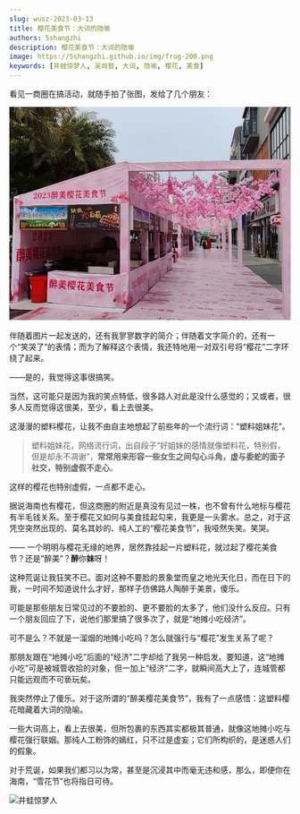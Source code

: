 ```yaml
---
slug: wusz-2023-03-13
title: 樱花美食节：大词的隐喻
authors: 5shangzhi
description: 樱花美食节：大词的隐喻
image: https://5shangzhi.github.io/img/frog-200.png
keywords: [井蛙惊梦人, 吴尚智, 大词, 隐喻, 樱花, 美食]
---
```


看见一商圈在搞活动，就随手拍了张图，发给了几个朋友：

![井蛙惊梦人](images/2023-03-13/1.jpeg)

伴随着图片一起发送的，还有我寥寥数字的简介；伴随着文字简介的，还有一个“笑哭了”的表情；而为了解释这个表情，我还特地用一对双引号将“樱花”二字环绕了起来。

——是的，我觉得这事很搞笑。

当然，这可能只是因为我的笑点特低，很多路人对此是没什么感觉的；又或者，很多人反而觉得这很美，至少，看上去很美。

这漫漫的塑料樱花，让我不由自主地想起了前些年的一个流行词：“塑料姐妹花”。

> 塑料姐妹花，网络流行词，出自段子“好姐妹的感情就像塑料花，特别假，但是却永不凋谢”，**常常用来形容一些女生之间勾心斗角，虚与委蛇的面子社交，特别虚假不走心**。

这样的樱花也特别虚假，一点都不走心。

据说海南也有樱花，但这商圈的附近是真没有见过一株，也不曾有什么地标与樱花有半毛钱关系。至于樱花又如何与美食挂起勾来，我更是一头雾水。总之，对于这凭空突然出现的、莫名其妙的、纯人工的“樱花美食节”，我哑然失笑。笑哭。

—— 一个明明与樱花无缘的地界，居然靠挂起一片塑料花，就过起了樱花美食节？还是“醉美”？**醉**你**妹**呀​！

这种荒诞让我狂笑不已。面对这种不要脸的景象堂而皇之地光天化日，而在日下的我，一时间不知道说什么才好，那样子仿佛路人陶醉于美景，傻乐。

可能是那些朋友日常见过的不要脸的、更不要脸的太多了，他们没什么反应。只有一个朋友回应了下，说他们那里搞了很多次了，就是“地摊小吃经济”。

可不是么？不就是一溜烟的地摊小吃吗？怎么就强行与“樱花”发生关系了呢？

那朋友跟在“地摊小吃”后面的“经济”二字却给了我另一种启发。要知道，这“地摊小吃”可是被城管收拾的对象，但一加上“经济”二字，就瞬间高大上了，连城管都只能远观而不可亵玩矣。

我突然停止了傻乐。对于这所谓的“醉美樱花美食节”，我有了一点感悟：这塑料樱花暗藏着大词的隐喻。

一些大词高上，看上去很美，但所包裹的东西其实都极其普通，就像这地摊小吃与樱花强行联姻。那纯人工粉饰的嫣红，只不过是虚妄；它们所构织的，是迷惑人们的假象。

对于荒诞，如果我们都习以为常，甚至是沉浸其中而毫无违和感，那么，即便你在海南，“雪花节”也将指日可待。

![井蛙惊梦人](https://5shangzhi.github.io/img/frog.jpeg)
